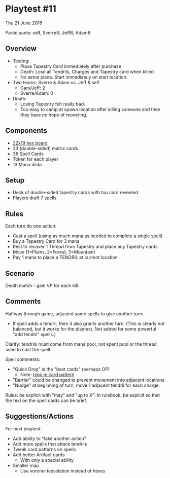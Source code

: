 # Playtest #11

Thu 21 June 2018

Participants: self, SverreR, JeffB, AdamB

## Overview

* Testing:
	* Place Tapestry Card immediately after purchase
	* Death: Lose all Tendrils, Charges and Tapestry card when killed
	* No astral plane. Start immediately on start location.
* Two teams: Sverre & Adam vs. Jeff & self
	* Gary/Jeff: 2
	* Sverre/Adam: 0
* Death:
	* Losing Tapestry felt really bad.
	* Too easy to camp at spawn location after killing someone and then they have no hope of reovering.

## Components

* [22x19 hex board](../img/playtest_5_map.jpg)
* 33 (double-sided) matrix cards
* 36 Spell Cards
* Token for each player
* 13 Mana disks

## Setup

* Deck of double-sided tapestry cards with top card revealed
* Players draft 7 spells

## Rules

Each turn do one action:

* Cast a spell (using as much mana as needed to complete a single spell)
* Buy a Tapestry Card for 3 mana
* Rest to recover 1 Thread from Tapestry and place any Tapestry cards
* Move (1=Plains, 2=Forest, 3=Mountain)
* Pay 1 mana to place a TENDRIL at current location

## Scenario

Death match - gain VP for each kill.

## Comments

Halfway through game, adjusted some spells to give another turn:

* If spell adds a tendril, then it also grants another turn. (This is clearly not balanced, but it works for the playtest. Not added for some powerful "add tendril" spells.)

Clarify: tendrils must come from mana pool, not spent pool or the thread used to cast the spell.

Spell comments:

* "Quick Drop" is the "best cards" (perhaps OP)
   * Note: [typo in card pattern](https://github.com/garykac/blockchain/commit/c0d3d28c9c9f629328521caf533ce28b65b1ac97)
* "Barrier" could be changed to prevent movement into adjacent locations
* "Nudge" at beginning of turn, move 1 adjacent tendril for each charge.

Rules: be explicit with "may" and "up to X": In rulebook, be explicit so that the text on the spell cards can be brief.

## Suggestions/Actions

For next playtest:

* Add ability to "take another action"
* Add more spells that attack tendrils
* Tweak card patterns on spells
* Add better Artifact cards
	* With only a special ability
* Smaller map
	* Use voronoi tesselation instead of hexes
